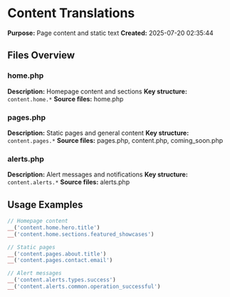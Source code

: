 # Content Translations

**Purpose:** Page content and static text
**Created:** 2025-07-20 02:35:44

## Files Overview

### home.php
**Description:** Homepage content and sections
**Key structure:** `content.home.*`
**Source files:** home.php

### pages.php
**Description:** Static pages and general content
**Key structure:** `content.pages.*`
**Source files:** pages.php, content.php, coming_soon.php

### alerts.php
**Description:** Alert messages and notifications
**Key structure:** `content.alerts.*`
**Source files:** alerts.php

## Usage Examples

```php
// Homepage content
__('content.home.hero.title')
__('content.home.sections.featured_showcases')

// Static pages
__('content.pages.about.title')
__('content.pages.contact.email')

// Alert messages
__('content.alerts.types.success')
__('content.alerts.common.operation_successful')
```
